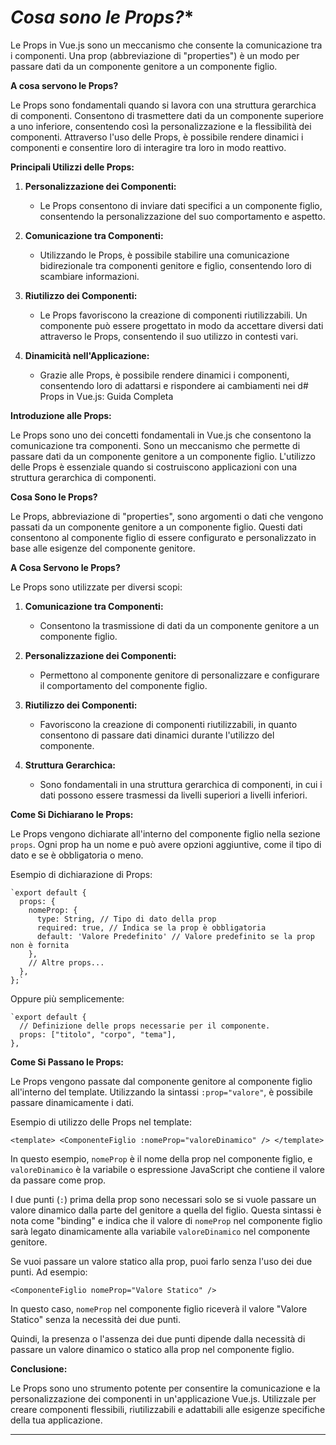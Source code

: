 # *Cosa sono le Props?**

Le Props in Vue.js sono un meccanismo che consente la comunicazione tra i componenti. Una prop (abbreviazione di "properties") è un modo per passare dati da un componente genitore a un componente figlio.

**A cosa servono le Props?**

Le Props sono fondamentali quando si lavora con una struttura gerarchica di componenti. Consentono di trasmettere dati da un componente superiore a uno inferiore, consentendo così la personalizzazione e la flessibilità dei componenti. Attraverso l'uso delle Props, è possibile rendere dinamici i componenti e consentire loro di interagire tra loro in modo reattivo.

**Principali Utilizzi delle Props:**

1.  **Personalizzazione dei Componenti:**
    
    -   Le Props consentono di inviare dati specifici a un componente figlio, consentendo la personalizzazione del suo comportamento e aspetto.
2.  **Comunicazione tra Componenti:**
    
    -   Utilizzando le Props, è possibile stabilire una comunicazione bidirezionale tra componenti genitore e figlio, consentendo loro di scambiare informazioni.
3.  **Riutilizzo dei Componenti:**
    
    -   Le Props favoriscono la creazione di componenti riutilizzabili. Un componente può essere progettato in modo da accettare diversi dati attraverso le Props, consentendo il suo utilizzo in contesti vari.
4.  **Dinamicità nell'Applicazione:**
    
    -   Grazie alle Props, è possibile rendere dinamici i componenti, consentendo loro di adattarsi e rispondere ai cambiamenti nei d# Props in Vue.js: Guida Completa

**Introduzione alle Props:**

Le Props sono uno dei concetti fondamentali in Vue.js che consentono la comunicazione tra componenti. Sono un meccanismo che permette di passare dati da un componente genitore a un componente figlio. L'utilizzo delle Props è essenziale quando si costruiscono applicazioni con una struttura gerarchica di componenti.

**Cosa Sono le Props?**

Le Props, abbreviazione di "properties", sono argomenti o dati che vengono passati da un componente genitore a un componente figlio. Questi dati consentono al componente figlio di essere configurato e personalizzato in base alle esigenze del componente genitore.

**A Cosa Servono le Props?**

Le Props sono utilizzate per diversi scopi:

1.  **Comunicazione tra Componenti:**
    
    -   Consentono la trasmissione di dati da un componente genitore a un componente figlio.
2.  **Personalizzazione dei Componenti:**
    
    -   Permettono al componente genitore di personalizzare e configurare il comportamento del componente figlio.
3.  **Riutilizzo dei Componenti:**
    
    -   Favoriscono la creazione di componenti riutilizzabili, in quanto consentono di passare dati dinamici durante l'utilizzo del componente.
4.  **Struttura Gerarchica:**
    
    -   Sono fondamentali in una struttura gerarchica di componenti, in cui i dati possono essere trasmessi da livelli superiori a livelli inferiori.

**Come Si Dichiarano le Props:**

Le Props vengono dichiarate all'interno del componente figlio nella sezione `props`. Ogni prop ha un nome e può avere opzioni aggiuntive, come il tipo di dato e se è obbligatoria o meno.

Esempio di dichiarazione di Props:

    `export default {
      props: {
        nomeProp: {
          type: String, // Tipo di dato della prop
          required: true, // Indica se la prop è obbligatoria
          default: 'Valore Predefinito' // Valore predefinito se la prop non è fornita
        },
        // Altre props...
      },
    };` 

Oppure più semplicemente: 

    `export default {
      // Definizione delle props necessarie per il componente.
      props: ["titolo", "corpo", "tema"],
    },
  

**Come Si Passano le Props:**

Le Props vengono passate dal componente genitore al componente figlio all'interno del template. Utilizzando la sintassi `:prop="valore"`, è possibile passare dinamicamente i dati.

Esempio di utilizzo delle Props nel template:

`<template>
  <ComponenteFiglio :nomeProp="valoreDinamico" />
</template>` 

In questo esempio, `nomeProp` è il nome della prop nel componente figlio, e `valoreDinamico` è la variabile o espressione JavaScript che contiene il valore da passare come prop.

I due punti (`:`) prima della prop sono necessari solo se si vuole passare un valore dinamico dalla parte del genitore a quella del figlio. Questa sintassi è nota come "binding" e indica che il valore di `nomeProp` nel componente figlio sarà legato dinamicamente alla variabile `valoreDinamico` nel componente genitore.

Se vuoi passare un valore statico alla prop, puoi farlo senza l'uso dei due punti. Ad esempio:

`<ComponenteFiglio nomeProp="Valore Statico" />` 

In questo caso, `nomeProp` nel componente figlio riceverà il valore "Valore Statico" senza la necessità dei due punti.

Quindi, la presenza o l'assenza dei due punti dipende dalla necessità di passare un valore dinamico o statico alla prop nel componente figlio.

**Conclusione:**

Le Props sono uno strumento potente per consentire la comunicazione e la personalizzazione dei componenti in un'applicazione Vue.js. Utilizzale per creare componenti flessibili, riutilizzabili e adattabili alle esigenze specifiche della tua applicazione.

----------